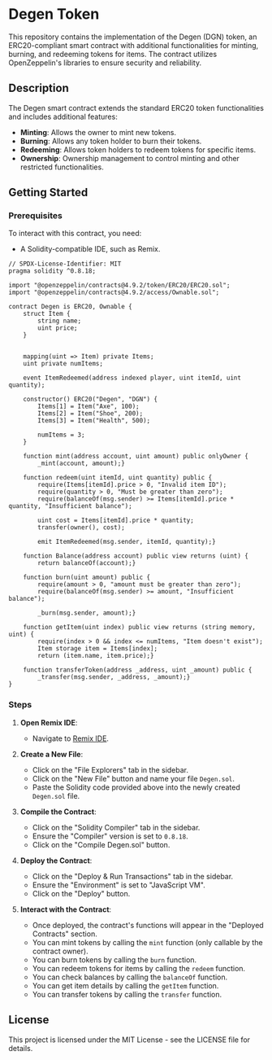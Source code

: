 # Degen Token 

This repository contains the implementation of the Degen (DGN) token, an ERC20-compliant smart contract with additional functionalities for minting, burning, and redeeming tokens for items. The contract utilizes OpenZeppelin's libraries to ensure security and reliability.

## Description

The Degen smart contract extends the standard ERC20 token functionalities and includes additional features:

- **Minting**: Allows the owner to mint new tokens.
- **Burning**: Allows any token holder to burn their tokens.
- **Redeeming**: Allows token holders to redeem tokens for specific items.
- **Ownership**: Ownership management to control minting and other restricted functionalities.

## Getting Started

### Prerequisites

To interact with this contract, you need:

- A Solidity-compatible IDE, such as Remix.
```
// SPDX-License-Identifier: MIT
pragma solidity ^0.8.18;

import "@openzeppelin/contracts@4.9.2/token/ERC20/ERC20.sol";
import "@openzeppelin/contracts@4.9.2/access/Ownable.sol";

contract Degen is ERC20, Ownable {
    struct Item {
        string name;
        uint price;
    }


    mapping(uint => Item) private Items;
    uint private numItems;

    event ItemRedeemed(address indexed player, uint itemId, uint quantity);

    constructor() ERC20("Degen", "DGN") {
        Items[1] = Item("Axe", 100); 
        Items[2] = Item("Shoe", 200);
        Items[3] = Item("Health", 500); 

        numItems = 3; 
    }

    function mint(address account, uint amount) public onlyOwner {
        _mint(account, amount);}

    function redeem(uint itemId, uint quantity) public {
        require(Items[itemId].price > 0, "Invalid item ID");
        require(quantity > 0, "Must be greater than zero");
        require(balanceOf(msg.sender) >= Items[itemId].price * quantity, "Insufficient balance");

        uint cost = Items[itemId].price * quantity;
        transfer(owner(), cost);

        emit ItemRedeemed(msg.sender, itemId, quantity);}

    function Balance(address account) public view returns (uint) {
        return balanceOf(account);}

    function burn(uint amount) public {
        require(amount > 0, "amount must be greater than zero");
        require(balanceOf(msg.sender) >= amount, "Insufficient balance");

        _burn(msg.sender, amount);}

    function getItem(uint index) public view returns (string memory, uint) {
        require(index > 0 && index <= numItems, "Item doesn't exist");
        Item storage item = Items[index];
        return (item.name, item.price);}

    function transferToken(address _address, uint _amount) public {
        _transfer(msg.sender, _address, _amount);}
}
```

### Steps

1. **Open Remix IDE**:
   - Navigate to [Remix IDE](https://remix.ethereum.org).

2. **Create a New File**:
   - Click on the "File Explorers" tab in the sidebar.
   - Click on the "New File" button and name your file `Degen.sol`.
   - Paste the Solidity code provided above into the newly created `Degen.sol` file.

3. **Compile the Contract**:
   - Click on the "Solidity Compiler" tab in the sidebar.
   - Ensure the "Compiler" version is set to `0.8.18`.
   - Click on the "Compile Degen.sol" button.

4. **Deploy the Contract**:
   - Click on the "Deploy & Run Transactions" tab in the sidebar.
   - Ensure the "Environment" is set to "JavaScript VM".
   - Click on the "Deploy" button.

5. **Interact with the Contract**:
   - Once deployed, the contract's functions will appear in the "Deployed Contracts" section.
   - You can mint tokens by calling the `mint` function (only callable by the contract owner).
   - You can burn tokens by calling the `burn` function.
   - You can redeem tokens for items by calling the `redeem` function.
   - You can check balances by calling the `balanceOf` function.
   - You can get item details by calling the `getItem` function.
   - You can transfer tokens by calling the `transfer` function.

## License
This project is licensed under the MIT License - see the LICENSE file for details.
